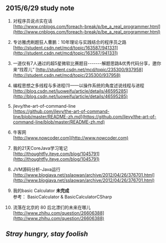 ## 2015/6/29 study note

1. 对程序员说点实在话  
  [http://www.cnblogs.com/foreach-break/p/be_a_real_programmer.html](http://www.cnblogs.com/foreach-break/p/be_a_real_programmer.html)  

2. 专访雅虎刷题狂人曹鹏：10年理论与实践结合的程序员之路  
  [http://student.csdn.net/mcd/topic/163587/941331](http://student.csdn.net/mcd/topic/163587/941331)  

3. 一道仅有7人通过的超5星微软比赛题目-------解题思路&优秀代码分享，邀你来“找茬儿”
  [http://student.csdn.net/mcd/topic/235300/937958](http://student.csdn.net/mcd/topic/235300/937958)  

4. 编程思想之多线程与多进程(1)——以操作系统的角度述说线程与进程  
  [http://blog.csdn.net/luoweifu/article/details/46595285](http://blog.csdn.net/luoweifu/article/details/46595285) 

5. jlevy/the-art-of-command-line  
  [https://github.com/jlevy/the-art-of-command-line/blob/master/README-zh.md](https://github.com/jlevy/the-art-of-command-line/blob/master/README-zh.md)

6. 牛客网  
  [http://www.nowcoder.com](http://www.nowcoder.com)

7. 我的21天CoreJava学习笔记  
  [http://thoughtfly.iteye.com/blog/1045791](http://thoughtfly.iteye.com/blog/1045791)  

8. JVM源码分析-Java运行 
  [http://www.blogjava.net/sslaowan/archive/2012/04/26/376701.html](http://www.blogjava.net/sslaowan/archive/2012/04/26/376701.html) 
  
9. 我的basic Calculator **未完成**  
   参考： BasicCalculator & BasicCalculatorCSharp  

10. 流落在北京的 80 后北漂们的未来在哪儿  
  [http://www.zhihu.com/question/26606388](http://www.zhihu.com/question/26606388) 


## *Stray hungry, stay foolish*
